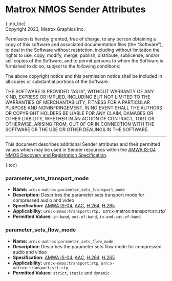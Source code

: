 # Matrox NMOS Sender Attributes
{:.no_toc}  
Copyright 2023, Matrox Graphics Inc.

Permission is hereby granted, free of charge, to any person obtaining a copy of this software and associated documentation files (the “Software”), to deal in the Software without restriction, including without limitation the rights to use, copy, modify, merge, publish, distribute, sublicense, and/or sell copies of the Software, and to permit persons to whom the Software is furnished to do so, subject to the following conditions:

The above copyright notice and this permission notice shall be included in all copies or substantial portions of the Software.

THE SOFTWARE IS PROVIDED “AS IS”, WITHOUT WARRANTY OF ANY KIND, EXPRESS OR IMPLIED, INCLUDING BUT NOT LIMITED TO THE WARRANTIES OF MERCHANTABILITY, FITNESS FOR A PARTICULAR PURPOSE AND NONINFRINGEMENT. IN NO EVENT SHALL THE AUTHORS OR COPYRIGHT HOLDERS BE LIABLE FOR ANY CLAIM, DAMAGES OR OTHER LIABILITY, WHETHER IN AN ACTION OF CONTRACT, TORT OR OTHERWISE, ARISING FROM, OUT OF OR IN CONNECTION WITH THE SOFTWARE OR THE USE OR OTHER DEALINGS IN THE SOFTWARE.
  
---
  
This document describes additional Sender attributes and their permitted values which may be used in Sender resources within the [AMWA IS-04 NMOS Discovery and Registration Specification](https://specs.amwa.tv/is-04).

{:toc}

### parameter_sets_transport_mode
- **Name:** `urn:x-matrox:parameter_sets_transport_mode`
- **Description:** Describes the parameter sets transport mode for compressed audio and video
- **Specification:** [AMWA IS-04](https://specs.amwa.tv/IS-04/v1.3), [AAC](https://github.com/alabou/NMOS-MatroxOnly/blob/main/NMOS%20With%20AAC.md), [H.264](https://github.com/alabou/NMOS-MatroxOnly/blob/main/NMOS%20With%20H.264.md), [H.265](https://github.com/alabou/NMOS-MatroxOnly/blob/main/NMOS%20With%20H.265.md)
- **Applicability:** `urn:x-nmos:transport:rtp, `urn:x-matrox:transport:srt.rtp`
- **Permitted Values:** `in-band`, `out-of-band`, `in-and-out-of-band`

### parameter_sets_flow_mode
- **Name:** `urn:x-matrox:parameter_sets_flow_mode`
- **Description:** Describes the parameter sets flow mode for compressed audio and video
- **Specification:** [AMWA IS-04](https://specs.amwa.tv/IS-04/v1.3), [AAC](https://github.com/alabou/NMOS-MatroxOnly/blob/main/NMOS%20With%20AAC.md), [H.264](https://github.com/alabou/NMOS-MatroxOnly/blob/main/NMOS%20With%20H.264.md), [H.265](https://github.com/alabou/NMOS-MatroxOnly/blob/main/NMOS%20With%20H.265.md)
- **Applicability:** `urn:x-nmos:transport:rtp`, `urn:x-matrox:transport:srt.rtp`
- **Permitted Values:** `strict`, `static` and `dynamic`
